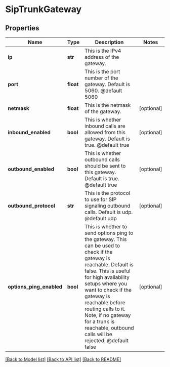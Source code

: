 # SipTrunkGateway

## Properties
Name | Type | Description | Notes
------------ | ------------- | ------------- | -------------
**ip** | **str** | This is the IPv4 address of the gateway. | 
**port** | **float** | This is the port number of the gateway. Default is 5060.  @default 5060 | 
**netmask** | **float** | This is the netmask of the gateway. | [optional] 
**inbound_enabled** | **bool** | This is whether inbound calls are allowed from this gateway. Default is true.  @default true | [optional] 
**outbound_enabled** | **bool** | This is whether outbound calls should be sent to this gateway. Default is true.  @default true | [optional] 
**outbound_protocol** | **str** | This is the protocol to use for SIP signaling outbound calls. Default is udp.  @default udp | [optional] 
**options_ping_enabled** | **bool** | This is whether to send options ping to the gateway. This can be used to check if the gateway is reachable. Default is false.  This is useful for high availability setups where you want to check if the gateway is reachable before routing calls to it. Note, if no gateway for a trunk is reachable, outbound calls will be rejected.  @default false | [optional] 

[[Back to Model list]](../README.md#documentation-for-models) [[Back to API list]](../README.md#documentation-for-api-endpoints) [[Back to README]](../README.md)

